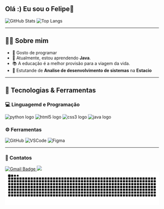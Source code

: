 ## Olá :) Eu sou o Felipe👋
<p><img align="right" alt="" height="230px" src="https://i.pinimg.com/originals/15/e7/e3/15e7e300166c962d3b8a22f60b5cac9e.gif"></p>

<div>
  <img width="460em" src="https://github-readme-stats.vercel.app/api?username=felopas&show_icons=true&theme=gruvbox&hide_title=true&count_private=true&border_radius=5&border_color=9B59B6&icon_color=9B59B6&title_color=9B59B6&text_color=CFCFCF" alt="GitHub Stats">
  <img width="400em" size="170em" src="https://github-readme-stats.vercel.app/api/top-langs/?username=felopas&layout=compact&langs_count=6&theme=gruvbox&border_radius=5&border_color=9B59B6&title_color=9B59B6&text_color=CFCFCF" alt="Top Langs">
</div>


---

## 👨‍💻 Sobre mim
- 👀 Gosto de programar
- 🌱 Atualmente, estou aprendendo **Java**.
- 📚 A educação é a melhor provisão para a viagem da vida.
- 📓 Estutande de **Analise de desenvolvimento de sistemas** na **Estacio**

---

## 💼 Tecnologias & Ferramentas
<h3 align="left">💻 Linguagemd e Programação</h3>
<div align="left">
  <img src="https://img.shields.io/badge/Python-%233776AB?style=for-the-badge&logo=python&logoColor=white" height="30" alt="python logo" />
  <img src="https://img.shields.io/badge/HTML5-%23E34F26?style=for-the-badge&logo=html5&logoColor=white" height="30" alt="html5 logo" />
  <img src="https://img.shields.io/badge/CSS3-%231572B6?style=for-the-badge&logo=css3&logoColor=white" height="30" alt="css3 logo" />
  <img src="https://img.shields.io/badge/Java-%23B07219?style=for-the-badge&logo=java&logoColor=white" height="30" alt="java logo" />
</div>

### ⚙️ Ferramentas

![GitHub](https://img.shields.io/badge/GitHub-181717?style=for-the-badge&logo=github&logoColor=white)
![VSCode](https://img.shields.io/badge/VSCode-007ACC?style=for-the-badge&logo=visual-studio-code&logoColor=white)
![Figma](https://img.shields.io/badge/Figma-F24E1E?style=for-the-badge&logo=figma&logoColor=white)

---
<div>
  <h3 align="left">📱 Contatos</h3>
<a href="mailto:fscfsocial@gmail.com" target="_blank" rel="noopener noreferrer">
  <img src="https://img.shields.io/badge/-Gmail-%23333?style=for-the-badge&logo=gmail&logoColor=white" alt="Gmail Badge" />
</a>
  <a href="https://www.linkedin.com/in/felipe-souza-ferreira-da-costa-7a16b2243/" target="_blank"><img src="https://img.shields.io/badge/-LinkedIn-%230077B5?style=for-the-badge&logo=linkedin&logoColor=white" target="_blank"></a> 
  
</div>

<picture align="center">
  <source media="(prefers-color-scheme: dark)" srcset="https://raw.githubusercontent.com/RayGovaski/RayGovaski/output/github-contribution-grid-snake-dark.svg">
  <source media="(prefers-color-scheme: light)" srcset="https://raw.githubusercontent.com/RayGovaski/RayGovaski/output/github-contribution-grid-snake-dark.svg">
  <img align="center" alt="github contribution grid snake animation" src="https://raw.githubusercontent.com/RayGovaski/RayGovaski/output/github-contribution-grid-snake.svg">
</picture>

<!--
https://devicon.dev
imagens de program
-->
